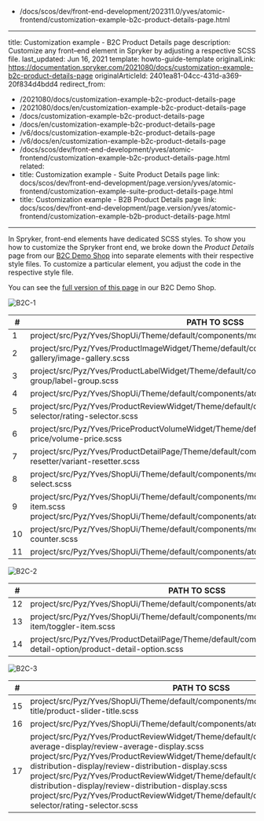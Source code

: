   - /docs/scos/dev/front-end-development/202311.0/yves/atomic-frontend/customization-example-b2c-product-details-page.html
---
title: Customization example - B2C Product Details page
description: Customize any front–end element in Spryker by adjusting a respective SCSS file.
last_updated: Jun 16, 2021
template: howto-guide-template
originalLink: https://documentation.spryker.com/2021080/docs/customization-example-b2c-product-details-page
originalArticleId: 2401ea81-04cc-431d-a369-20f834d4bdd4
redirect_from:
  - /2021080/docs/customization-example-b2c-product-details-page
  - /2021080/docs/en/customization-example-b2c-product-details-page
  - /docs/customization-example-b2c-product-details-page
  - /docs/en/customization-example-b2c-product-details-page
  - /v6/docs/customization-example-b2c-product-details-page
  - /v6/docs/en/customization-example-b2c-product-details-page
  - /docs/scos/dev/front-end-development/yves/atomic-frontend/customization-example-b2c-product-details-page.html
related:
  - title: Customization example - Suite Product Details page
    link: docs/scos/dev/front-end-development/page.version/yves/atomic-frontend/customization-example-suite-product-details-page.html
  - title: Customization example - B2B Product Details page
    link: docs/scos/dev/front-end-development/page.version/yves/atomic-frontend/customization-example-b2b-product-details-page.html
---

In Spryker, front-end elements have dedicated SCSS styles. To show you how to customize the Spryker front end, we broke down the *Product Details* page from our [B2C Demo Shop](/docs/scos/user/intro-to-spryker/b2c-suite.html#b2c-demo-shop) into separate elements with their respective style files. To customize a particular element, you adjust the code in the respective style file.

You can see the [full version of this page](https://www.de.b2c.demo-spryker.com/en/acer-aspire-s7-134) in our B2C Demo Shop.

![B2C-1](https://spryker.s3.eu-central-1.amazonaws.com/docs/Developer+Guide/Development+Guide/Front-End/Yves/Atomic+Frontend/%D0%A1ustomization+example+-+B2C+Product+Details+page/b2c-1.png)



| # | PATH TO SCSS |
| --- | --- |
| 1 | project/src/Pyz/Yves/ShopUi/Theme/default/components/molecules/breadcrumb/breadcrumb.scss |
| 2 | project/src/Pyz/Yves/ProductImageWidget/Theme/default/components/molecules/image-gallery/image-gallery.scss |
| 3 | project/src/Pyz/Yves/ProductLabelWidget/Theme/default/components/molecules/label-group/label-group.scss |
| 4 | project/src/Pyz/Yves/ShopUi/Theme/default/components/atoms/title/title.scss |
| 5 | project/src/Pyz/Yves/ProductReviewWidget/Theme/default/components/molecules/rating-selector/rating-selector.scss |
| 6 | project/src/Pyz/Yves/PriceProductVolumeWidget/Theme/default/components/molecules/volume-price/volume-price.scss |
| 7 | project/src/Pyz/Yves/ProductDetailPage/Theme/default/components/molecules/variant-resetter/variant-resetter.scss |
| 8 | project/src/Pyz/Yves/ShopUi/Theme/default/components/molecules/custom-select/custom-select.scss |
| 9 | project/src/Pyz/Yves/ShopUi/Theme/default/components/molecules/toggler-item/toggler-item.scss <br> project/src/Pyz/Yves/ShopUi/Theme/default/components/atoms/title/title.scss|
| 10 | project/src/Pyz/Yves/ShopUi/Theme/default/components/molecules/quantity-counter/quantity-counter.scss |
| 11 | project/src/Pyz/Yves/ShopUi/Theme/default/components/atoms/button/button.scss |


![B2C-2](https://spryker.s3.eu-central-1.amazonaws.com/docs/Developer+Guide/Development+Guide/Front-End/Yves/Atomic+Frontend/%D0%A1ustomization+example+-+B2C+Product+Details+page/b2c-2.png)


| # | PATH TO SCSS |
| --- | --- |
| 12 | project/src/Pyz/Yves/ShopUi/Theme/default/components/atoms/title/title.scss |
| 13 | project/src/Pyz/Yves/ShopUi/Theme/default/components/molecules/toggler-item/toggler-item.scss |
| 14 | project/src/Pyz/Yves/ProductDetailPage/Theme/default/components/molecules/product-detail-option/product-detail-option.scss |

![B2C-3](https://spryker.s3.eu-central-1.amazonaws.com/docs/Developer+Guide/Development+Guide/Front-End/Yves/Atomic+Frontend/%D0%A1ustomization+example+-+B2C+Product+Details+page/b2c-3.png)


| # | PATH TO SCSS |
| --- | --- |
| 15 | project/src/Pyz/Yves/ShopUi/Theme/default/components/molecules/product-slider-title/product-slider-title.scss |
| 16 | project/src/Pyz/Yves/ShopUi/Theme/default/components/atoms/title/title.scss |
| 17 | project/src/Pyz/Yves/ProductReviewWidget/Theme/default/components/molecules/review-average-display/review-average-display.scss <br> project/src/Pyz/Yves/ProductReviewWidget/Theme/default/components/molecules/review-distribution-display/review-distribution-display.scss <br> project/src/Pyz/Yves/ProductReviewWidget/Theme/default/components/molecules/review-distribution-display/review-distribution-display.scss <br> project/src/Pyz/Yves/ProductReviewWidget/Theme/default/components/molecules/rating-selector/rating-selector.scss |
